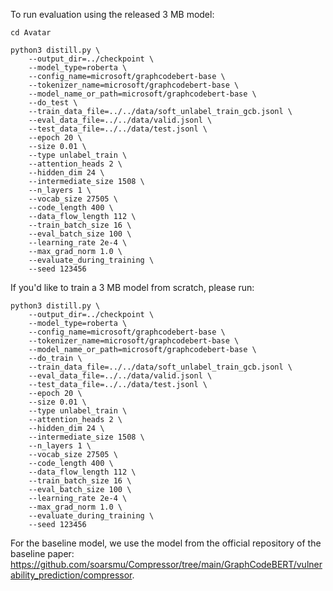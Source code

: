 <!-- GraphCodeBERT need a parser to extract data flows from the source code, please go to ./parser to compile the parser first. Pls run:
```
cd parser
bash build.sh
cd .. -->
<!-- ``` -->
To run evaluation using the released 3 MB model:
```
cd Avatar

python3 distill.py \
    --output_dir=../checkpoint \
    --model_type=roberta \
    --config_name=microsoft/graphcodebert-base \
    --tokenizer_name=microsoft/graphcodebert-base \
    --model_name_or_path=microsoft/graphcodebert-base \
    --do_test \
    --train_data_file=../../data/soft_unlabel_train_gcb.jsonl \
    --eval_data_file=../../data/valid.jsonl \
    --test_data_file=../../data/test.jsonl \
    --epoch 20 \
    --size 0.01 \
    --type unlabel_train \
    --attention_heads 2 \
    --hidden_dim 24 \
    --intermediate_size 1508 \
    --n_layers 1 \
    --vocab_size 27505 \
    --code_length 400 \
    --data_flow_length 112 \
    --train_batch_size 16 \
    --eval_batch_size 100 \
    --learning_rate 2e-4 \
    --max_grad_norm 1.0 \
    --evaluate_during_training \
    --seed 123456
```

If you'd like to train a 3 MB model from scratch, please run:
```
python3 distill.py \
    --output_dir=../checkpoint \
    --model_type=roberta \
    --config_name=microsoft/graphcodebert-base \
    --tokenizer_name=microsoft/graphcodebert-base \
    --model_name_or_path=microsoft/graphcodebert-base \
    --do_train \
    --train_data_file=../../data/soft_unlabel_train_gcb.jsonl \
    --eval_data_file=../../data/valid.jsonl \
    --test_data_file=../../data/test.jsonl \
    --epoch 20 \
    --size 0.01 \
    --type unlabel_train \
    --attention_heads 2 \
    --hidden_dim 24 \
    --intermediate_size 1508 \
    --n_layers 1 \
    --vocab_size 27505 \
    --code_length 400 \
    --data_flow_length 112 \
    --train_batch_size 16 \
    --eval_batch_size 100 \
    --learning_rate 2e-4 \
    --max_grad_norm 1.0 \
    --evaluate_during_training \
    --seed 123456
```

For the baseline model, we use the model from the official repository of the baseline paper: https://github.com/soarsmu/Compressor/tree/main/GraphCodeBERT/vulnerability_prediction/compressor.

<!-- ```

```
mkdir log

CUDA_VISIBLE_DEVICES=0 python3 finetune.py \
    --output_dir=checkpoints \
    --config_name=microsoft/graphcodebert-base \
    --model_name_or_path=microsoft/graphcodebert-base \
    --tokenizer_name=microsoft/graphcodebert-base \
    --do_train \
    --train_data_file=../data/label_train.jsonl \
    --eval_data_file=../data/valid.jsonl \
    --test_data_file=../data/test.jsonl \
    --epoch 5 \
    --code_length 400 \
    --data_flow_length 114 \
    --train_batch_size 16 \
    --eval_batch_size 64 \
    --learning_rate 2e-5 \
    --max_grad_norm 1.0 \
    --evaluate_during_training \
    --seed 123456 2>&1| tee log/finetune.log
```
For evaluation:
```
CUDA_VISIBLE_DEVICES=1 python3 finetune.py \
    --output_dir=checkpoints \
    --config_name=microsoft/graphcodebert-base \
    --model_name_or_path=microsoft/graphcodebert-base \
    --tokenizer_name=microsoft/graphcodebert-base \
    --do_test \
    --train_data_file=../data/label_train.jsonl \
    --eval_data_file=../data/test.jsonl \
    --test_data_file=../data/test.jsonl \
    --epoch 5 \
    --code_length 400 \
    --data_flow_length 114 \
    --train_batch_size 16 \
    --eval_batch_size 100 \
    --learning_rate 2e-5 \
    --max_grad_norm 1.0 \
    --evaluate_during_training \
    --seed 123456
``` -->
